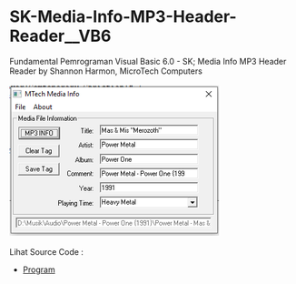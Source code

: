 # SK-Media-Info-MP3-Header-Reader__VB6
Fundamental Pemrograman Visual Basic 6.0 - SK; Media Info MP3 Header Reader by Shannon Harmon, MicroTech Computers<br><br>
<img src="https://github.com/RizkyKhapidsyah/SK-Media-Info-MP3-Header-Reader__VB6/blob/main/result/001.PNG"><br><br>
Lihat Source Code : <br>
- <a href="https://github.com/RizkyKhapidsyah/SK-Media-Info-MP3-Header-Reader__VB6">Program</a>
